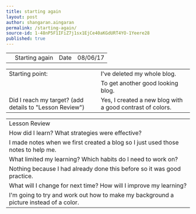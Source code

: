 ```yaml
---
title: starting again
layout: post
author: shangaran.aingaran
permalink: /starting-again/
source-id: 1-48nP5F1IFiZ7j1sx1EjCe40aKGdURT4YO-1Yeere28
published: true
---
```

<table>
  <tr>
    <td></td>
    <td>Starting again</td>
    <td>Date</td>
    <td>08/06/17</td>
  </tr>
</table>


<table>
  <tr>
    <td>Starting point:</td>
    <td>I've deleted my whole blog.</td>
  </tr>
  <tr>
    <td></td>
    <td>To get another good looking blog.</td>
  </tr>
  <tr>
    <td>Did I reach my target? 
(add details to "Lesson Review")</td>
    <td>Yes, I created a new blog with a good contrast of colors.</td>
  </tr>
</table>


<table>
  <tr>
    <td>Lesson Review</td>
  </tr>
  <tr>
    <td>How did I learn? What strategies were effective? </td>
  </tr>
  <tr>
    <td>I made notes when we first created a blog so I just used those notes to help me.</td>
  </tr>
  <tr>
    <td>What limited my learning? Which habits do I need to work on? </td>
  </tr>
  <tr>
    <td>Nothing because I had already done this before so it was good practice.</td>
  </tr>
  <tr>
    <td>What will I change for next time? How will I improve my learning?</td>
  </tr>
  <tr>
    <td>I'm going to try and work out how to make my background a picture instead of a color.</td>
  </tr>
</table>


